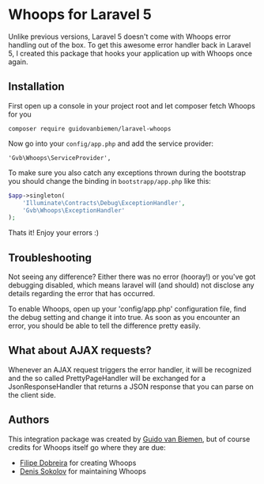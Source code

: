 # Whoops for Laravel 5

Unlike previous versions, Laravel 5 doesn't come with Whoops error handling
out of the box. To get this awesome error handler back in Laravel 5, I
created this package that hooks your application up with Whoops once again.

## Installation

First open up a console in your project root and let composer fetch Whoops
for you
```
composer require guidovanbiemen/laravel-whoops
```

Now go into your `config/app.php` and add the service provider:
```
'Gvb\Whoops\ServiceProvider',
```

To make sure you also catch any exceptions thrown during the bootstrap you
should change the binding in `bootstrapp/app.php` like this:
```php
$app->singleton(
 	'Illuminate\Contracts\Debug\ExceptionHandler',
 	'Gvb\Whoops\ExceptionHandler'
);
```

Thats it! Enjoy your errors :)

## Troubleshooting

Not seeing any difference? Either there was no error (hooray!) or you've got
debugging disabled, which means laravel will (and should) not disclose any
details regarding the error that has occurred.

To enable Whoops, open up your 'config/app.php' configuration file, find the
debug setting and change it into true. As soon as you encounter an error,
you should be able to tell the difference pretty easily.

## What about AJAX requests?
 
Whenever an AJAX request triggers the error handler, it will be recognized
and the so called PrettyPageHandler will be exchanged for a
JsonResponseHandler that returns a JSON response that you can parse on the
client side.

## Authors

This integration package was created by
[Guido van Biemen](https://github.com/guidovanbiemen), but of course credits
for Whoops itself go where they are due:

* [Filipe Dobreira](https://github.com/filp) for creating Whoops
* [Denis Sokolov](https://github.com/denis-sokolov) for maintaining Whoops
